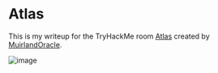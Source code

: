# Atlas
This is my writeup for the TryHackMe room [Atlas](https://tryhackme.com/room/atlas) created by [MuirlandOracle](https://tryhackme.com/p/MuirlandOracle).

![image](https://user-images.githubusercontent.com/86648102/135411347-8f13e0b8-c5c2-4758-ba25-e839550dc248.png)
